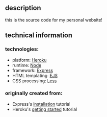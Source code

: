
## description

this is the source code for my personal website!

## technical information

### technologies:

* platform: [Heroku](https://www.heroku.com/)
* runtime: [Node](https://nodejs.org/en/)
* framework: [Express](http://expressjs.com/)
* HTML templating: [EJS](http://ejs.co/)
* CSS processing: [Less](http://lesscss.org/)

### originally created from:

* Express's [installation](http://expressjs.com/en/starter/installing.html) tutorial
* Heroku's [getting started](https://devcenter.heroku.com/articles/getting-started-with-nodejs#introduction) tutorial

